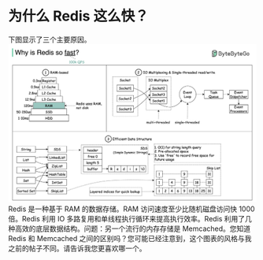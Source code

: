 # 为什么 Redis 这么快？

下图显示了三个主要原因。![](../images/why_redis_fast.jpeg)Redis 是一种基于 RAM 的数据存储。RAM 访问速度至少比随机磁盘访问快 1000 倍。Redis 利用 IO 多路复用和单线程执行循环来提高执行效率。Redis 利用了几种高效的底层数据结构。问题：另一个流行的内存存储是 Memcached。您知道 Redis 和 Memcached 之间的区别吗？您可能已经注意到，这个图表的风格与我之前的帖子不同。请告诉我您更喜欢哪一个。